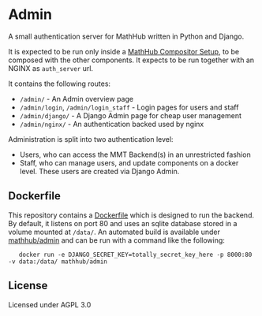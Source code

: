 # Admin

A small authentication server for MathHub written in Python and Django. 

It is expected to be run only inside a [MathHub Compositor Setup](https://github.com/MathHubInfo/Compositor), to be composed with the other components. 
It expects to be run together with an NGINX as `auth_server` url. 

It contains the following routes:
- `/admin/` - An Admin overview page
- `/admin/login`, `/admin/login_staff` - Login pages for users and staff
- `/admin/django/` - A Django Admin page for cheap user management
- `/admin/nginx/` - An authentication backed used by nginx

Administration is split into two authentication level:
- Users, who can access the MMT Backend(s) in an unrestricted fashion
- Staff, who can manage users, and update components on a docker level. 
These users are created via Django Admin. 


## Dockerfile

This repository contains a [Dockerfile](Dockerfile) which is designed to run the backend. 
By default, it listens on port 80 and uses an sqlite database stored in a volume mounted at `/data/`. 
An automated build is available under [mathhub/admin](https://hub.docker.com/r/mathhub/admin) and can be run with a command like the following:

```
   docker run -e DJANGO_SECRET_KEY=totally_secret_key_here -p 8000:80 -v data:/data/ mathhub/admin
```

## License

Licensed under AGPL 3.0